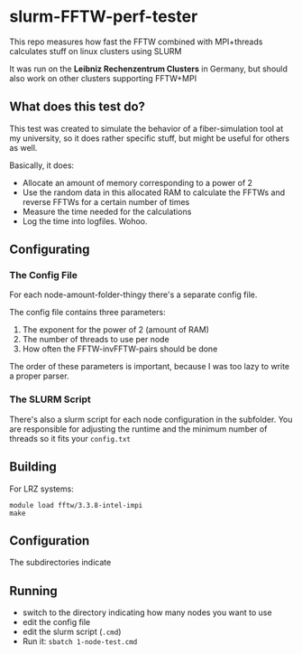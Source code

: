 # slurm-FFTW-perf-tester

This repo measures how fast the FFTW combined with MPI+threads
calculates stuff on linux clusters using SLURM

It was run on the **Leibniz Rechenzentrum Clusters** in Germany, but should also
work on other clusters supporting FFTW+MPI

## What does this test do?

This test was created to simulate the behavior of a fiber-simulation tool at my
university, so it does rather specific stuff, but might be useful for others as
well.

Basically, it does:

- Allocate an amount of memory corresponding to a power of 2
- Use the random data in this allocated RAM to calculate the FFTWs and reverse FFTWs for a certain number of times
- Measure the time needed for the calculations
- Log the time into logfiles. Wohoo.

## Configurating

### The Config File

For each node-amount-folder-thingy there's a separate config file.

The config file contains three parameters:

1. The exponent for the power of 2 (amount of RAM)
2. The number of threads to use per node
3. How often the FFTW-invFFTW-pairs should be done

The order of these parameters is important, because I was too lazy to write a proper parser.

### The SLURM Script

There's also a slurm script for each node configuration in the subfolder.
You are responsible for adjusting the runtime and the minimum number of threads so it fits your `config.txt`

## Building

For LRZ systems:

```
module load fftw/3.3.8-intel-impi
make
```

## Configuration
The subdirectories indicate 

## Running

- switch to the directory indicating how many nodes you want to use
- edit the config file
- edit the slurm script (`.cmd`)
- Run it: `sbatch 1-node-test.cmd`

